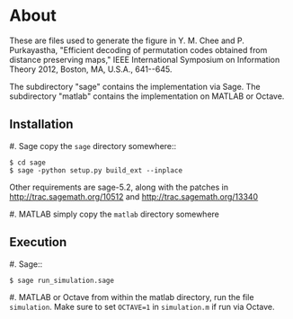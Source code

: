 About
=====

These are files used to generate the figure in
Y. M. Chee and P. Purkayastha, "Efficient decoding of permutation codes
obtained from distance preserving maps," IEEE International Symposium on
Information Theory 2012, Boston, MA, U.S.A., 641--645.

The subdirectory "sage" contains the implementation via Sage.
The subdirectory "matlab" contains the implementation on MATLAB or Octave.

Installation
------------

#. Sage
    copy the ``sage`` directory somewhere::

    $ cd sage
    $ sage -python setup.py build_ext --inplace

   Other requirements are sage-5.2, along with the patches in
   http://trac.sagemath.org/10512 and http://trac.sagemath.org/13340


#. MATLAB
    simply copy the ``matlab`` directory somewhere


Execution
---------

#. Sage::

    $ sage run_simulation.sage

#. MATLAB or Octave
    from within the matlab directory, run the file
    ``simulation``. Make sure to set ``OCTAVE=1`` in ``simulation.m`` if run
    via Octave.

